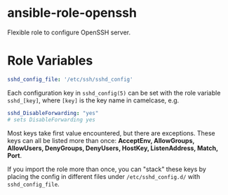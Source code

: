 # ansible-role-openssh

Flexible role to configure OpenSSH server.

# Role Variables

```yaml
sshd_config_file: '/etc/ssh/sshd_config'
```

Each configuration key in `sshd_config(5)` can be set with the role variable `sshd_[key]`, where `[key]` is the key name in camelcase, e.g.

```yaml
sshd_DisableForwarding: "yes"
# sets DisableForwarding yes
```

Most keys take first value encountered, but there are exceptions. These keys can all be listed more than once:
**AcceptEnv, AllowGroups, AllowUsers, DenyGroups, DenyUsers, HostKey, ListenAddress, Match, Port**.

If you import the role more than once, you can "stack" these keys by placing the config in different files under `/etc/sshd_config.d/` with `sshd_config_file`.
